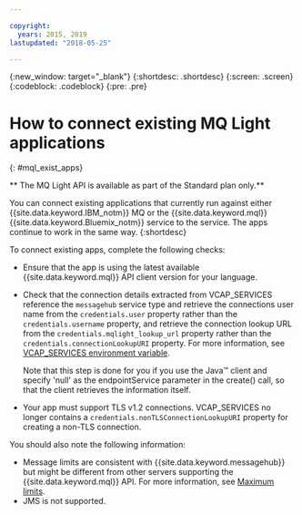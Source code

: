 ```yaml
---

copyright:
  years: 2015, 2019
lastupdated: "2018-05-25"

---
```


{:new_window: target="_blank"}
{:shortdesc: .shortdesc}
{:screen: .screen}
{:codeblock: .codeblock}
{:pre: .pre}

<!-- 14/11/18: info moved to eventstreams075.md, moved because of doc app changes -->

# How to connect existing MQ Light applications
{: #mql_exist_apps}

** The MQ Light API is available as part of the Standard plan only.**
<br/>

You can connect existing applications that currently run against either {{site.data.keyword.IBM_notm}} MQ or the {{site.data.keyword.mql}}
{{site.data.keyword.Bluemix_notm}} service to the service. The apps continue to work in the same way.
{:shortdesc}

To connect existing apps, complete the following checks:

* Ensure that the app is using the latest available {{site.data.keyword.mql}} API client version for your language.
* Check that the connection details extracted from VCAP_SERVICES reference the <code>messagehub</code> service type and retrieve the connections user name from the <code>credentials.user</code> property rather than the <code>credentials.username</code> property, and retrieve the connection lookup URL from the <code>credentials.mqlight_lookup_url</code> property rather than the <code>credentials.connectionLookupURI</code> property. For more information, see [VCAP_SERVICES environment variable](/docs/services/EventStreams?topic=eventstreams-connecting).

	Note that this step is done for you if you use the Java&trade; client and specify 'null' as the endpointService parameter in the create() call, so that the client retrieves the information itself.
	
* Your app must support TLS v1.2 connections. VCAP_SERVICES no longer contains a <code>credentials.nonTLSConnectionLookupURI</code> property for creating a non-TLS connection.

You should also note the following information:

* Message limits are consistent with {{site.data.keyword.messagehub}} but might be different from other servers supporting the {{site.data.keyword.mql}} API. For more information, see [Maximum limits](/docs/services/EventStreams/eventstreams083.html).
* JMS is not supported.
